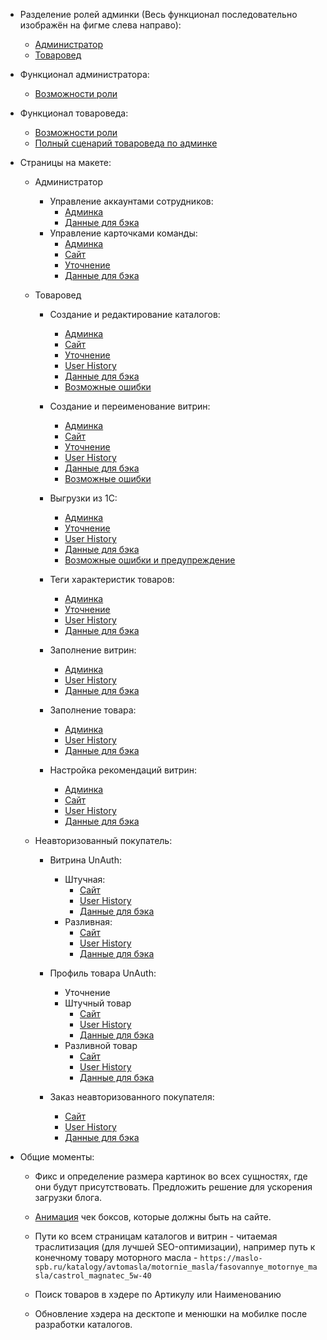 - Разделение ролей админки (Весь функционал последовательно изображён на фигме слева направо):
	- [Администратор](https://www.figma.com/design/TQrXQTtTwlnhrJIVcBIVbY/%D0%9C%D0%B0%D1%81%D0%BB%D0%BE-%D0%A1%D0%9F%D0%91?node-id=448-5297&t=M6yXJ2qgmMKSWUYb-4)
	- [Товаровед](https://www.figma.com/design/TQrXQTtTwlnhrJIVcBIVbY/%D0%9C%D0%B0%D1%81%D0%BB%D0%BE-%D0%A1%D0%9F%D0%91?node-id=487-7328&t=M6yXJ2qgmMKSWUYb-4)

- Функционал администратора:
	- [Возможности роли](Возможности%20ролей%20пользователей/✨Администратор.md)

- Функционал товароведа:
	- [Возможности роли](Возможности%20ролей%20пользователей/✨Товаровед.md)
	- [Полный сценарий товароведа по админке](Админка/Детализация%20функционала/✨2-ая%20версия/Полный%20сценарий%20товароведа.md)

- Страницы на макете:
	- Администратор
		- Управление аккаунтами сотрудников:
			- [Админка](https://www.figma.com/design/TQrXQTtTwlnhrJIVcBIVbY/%D0%9C%D0%B0%D1%81%D0%BB%D0%BE-%D0%A1%D0%9F%D0%91?node-id=448-5297&t=122ymAh8QXm96ajK-4)
			- [Данные для бэка](Админка/Детализация%20функционала/✨2-ая%20версия/Данные%20для%20бекенда/Администратор/Управление%20аккаунтами%20сотрудников.%20Бэк.md)
		- Управление карточками команды:
			- [Админка](https://www.figma.com/design/TQrXQTtTwlnhrJIVcBIVbY/%D0%9C%D0%B0%D1%81%D0%BB%D0%BE-%D0%A1%D0%9F%D0%91?node-id=455-6807&t=122ymAh8QXm96ajK-4)
			- [Сайт](https://www.figma.com/design/TQrXQTtTwlnhrJIVcBIVbY/%D0%9C%D0%B0%D1%81%D0%BB%D0%BE-%D0%A1%D0%9F%D0%91?node-id=317-3178&t=122ymAh8QXm96ajK-4)
			- [Уточнение](Админка/Связь%20со%20страницами%20покупателя/✨2-ая%20версия/Команда%20Масло%20СПб.md)
			- [Данные для бэка](Админка/Детализация%20функционала/✨2-ая%20версия/Данные%20для%20бекенда/Администратор/Управление%20карточками%20команды.%20Бэк.md)


	- Товаровед
		- Создание и редактирование каталогов:
			- [Админка](https://www.figma.com/design/TQrXQTtTwlnhrJIVcBIVbY/%D0%9C%D0%B0%D1%81%D0%BB%D0%BE-%D0%A1%D0%9F%D0%91?node-id=487-7328&t=122ymAh8QXm96ajK-4)
			- [Сайт](https://www.figma.com/design/TQrXQTtTwlnhrJIVcBIVbY/%D0%9C%D0%B0%D1%81%D0%BB%D0%BE-%D0%A1%D0%9F%D0%91?node-id=819-15237&t=bIQvrRZ2JDx96OFo-4)
			- [Уточнение](Админка/Детализация%20функционала/✨2-ая%20версия/Уточнения/Иерархия%20каталогов.md)
			- [User History](Админка/Детализация%20функционала/✨2-ая%20версия/User%20history/Товаровед/Создание%20и%20редактирование%20каталогов.%20UH.md)
			- [Данные для бэка](Админка/Детализация%20функционала/✨2-ая%20версия/Данные%20для%20бекенда/Товаровед/Создание%20и%20редактирование%20каталогов.%20Бэк.md)
			- [Возможные ошибки](Админка/Детализация%20функционала/✨2-ая%20версия/Возможные%20ошибки/Создание%20и%20редактирование%20каталогов.%20Errors.md)
	
		- Создание и переименование витрин:
			- [Админка](https://www.figma.com/design/TQrXQTtTwlnhrJIVcBIVbY/%D0%9C%D0%B0%D1%81%D0%BB%D0%BE-%D0%A1%D0%9F%D0%91?node-id=489-7457&t=122ymAh8QXm96ajK-4)
			- [Сайт](https://www.figma.com/design/TQrXQTtTwlnhrJIVcBIVbY/%D0%9C%D0%B0%D1%81%D0%BB%D0%BE-%D0%A1%D0%9F%D0%91?node-id=584-11723&t=122ymAh8QXm96ajK-4)
			- [Уточнение](Админка/Детализация%20функционала/✨2-ая%20версия/Уточнения/Создание%20и%20переименование%20витрин.%20Уточнение.md)
			- [User History](Админка/Детализация%20функционала/✨2-ая%20версия/User%20history/Товаровед/Создание%20и%20переименование%20витрин.%20UH.md)
			- [Данные для бэка](Админка/Детализация%20функционала/✨2-ая%20версия/Данные%20для%20бекенда/Товаровед/Создание%20и%20переименование%20витрин.%20Бэк.md)
			- [Возможные ошибки](Админка/Детализация%20функционала/✨2-ая%20версия/Возможные%20ошибки/Создание%20и%20переименование%20витрин.%20Errors.md)
	
		- Выгрузки из 1С:
			- [Админка](https://www.figma.com/design/TQrXQTtTwlnhrJIVcBIVbY/%D0%9C%D0%B0%D1%81%D0%BB%D0%BE-%D0%A1%D0%9F%D0%91?node-id=499-7459&t=122ymAh8QXm96ajK-4)
			- [Уточнение](Админка/Детализация%20функционала/✨2-ая%20версия/Уточнения/Выгрузка%20из%201С.%20Уточнение.md)
			- [User History](Админка/Детализация%20функционала/✨2-ая%20версия/User%20history/Товаровед/Выгрузки%20из%201С.%20UH.md)
			- [Данные для бэка](Админка/Детализация%20функционала/✨2-ая%20версия/Данные%20для%20бекенда/Товаровед/Выгрузки%20из%201С.%20Бэк.md)
			- [Возможные ошибки и предупреждение](Админка/Детализация%20функционала/✨2-ая%20версия/Возможные%20ошибки/Выгрузки%20из%201С.%20Warnings.%20Errors.md)
	
		- Теги характеристик товаров:
			- [Админка](https://www.figma.com/design/TQrXQTtTwlnhrJIVcBIVbY/%D0%9C%D0%B0%D1%81%D0%BB%D0%BE-%D0%A1%D0%9F%D0%91?node-id=2466-45562&t=Vo0z3rw32OmOlneC-4)
			- [Уточнение](Админка/Детализация%20функционала/✨2-ая%20версия/Уточнения/Теги%20характеристик%20товаров.%20Уточнение.md)
			- [User History](Админка/Детализация%20функционала/✨2-ая%20версия/User%20history/Товаровед/Теги%20характеристик%20товаров.%20UH.md)
			- [Данные для бэка](Админка/Детализация%20функционала/✨2-ая%20версия/Данные%20для%20бекенда/Товаровед/Теги%20характеристик%20товаров.%20Бэк.md)
	
		- Заполнение витрин:
			- [Админка](https://www.figma.com/design/TQrXQTtTwlnhrJIVcBIVbY/%D0%9C%D0%B0%D1%81%D0%BB%D0%BE-%D0%A1%D0%9F%D0%91?node-id=499-7195&t=122ymAh8QXm96ajK-4)
			- [User History](Админка/Детализация%20функционала/✨2-ая%20версия/User%20history/Товаровед/Заполнение%20витрин.%20UH.md)
			- [Данные для бэка](Админка/Детализация%20функционала/✨2-ая%20версия/Данные%20для%20бекенда/Товаровед/Заполнение%20витрин.%20Бэк.md)
	
		- Заполнение товара:
			- [Админка](https://www.figma.com/design/TQrXQTtTwlnhrJIVcBIVbY/%D0%9C%D0%B0%D1%81%D0%BB%D0%BE-%D0%A1%D0%9F%D0%91?node-id=2317-51391&t=9GRWd2ZAylrdjQeT-4)
			- [User History](Админка/Детализация%20функционала/✨2-ая%20версия/User%20history/Товаровед/Заполнение%20товара.%20UH.md)
			- [Данные для бэка](Админка/Детализация%20функционала/✨2-ая%20версия/Данные%20для%20бекенда/Товаровед/Заполнение%20товара.%20Бэк.md)
	
		- Настройка рекомендаций витрин:
			- [Админка](https://www.figma.com/design/TQrXQTtTwlnhrJIVcBIVbY/%D0%9C%D0%B0%D1%81%D0%BB%D0%BE-%D0%A1%D0%9F%D0%91?node-id=489-7620&t=122ymAh8QXm96ajK-4)
			- [Сайт](https://www.figma.com/design/TQrXQTtTwlnhrJIVcBIVbY/%D0%9C%D0%B0%D1%81%D0%BB%D0%BE-%D0%A1%D0%9F%D0%91?node-id=261-4126&t=122ymAh8QXm96ajK-4)
			- [User History](Админка/Детализация%20функционала/✨2-ая%20версия/User%20history/Товаровед/Настройка%20рекомендаций%20витрин.%20UH.md)
			- [Данные для бэка](Админка/Детализация%20функционала/✨2-ая%20версия/Данные%20для%20бекенда/Товаровед/Настройка%20рекомендаций%20витрин.%20Бэк.md)


	- Неавторизованный покупатель:
		- Витрина UnAuth:
			- Штучная:
				- [Сайт](https://www.figma.com/design/TQrXQTtTwlnhrJIVcBIVbY/%D0%9C%D0%B0%D1%81%D0%BB%D0%BE-%D0%A1%D0%9F%D0%91?node-id=2501-46643&t=Vo0z3rw32OmOlneC-4)
				- [User History](Админка/Детализация%20функционала/✨2-ая%20версия/User%20history/Unauth%20Покупатель/Витрина%20UnAuth.%20Штучная.%20UH.md)
				- [Данные для бэка](Админка/Детализация%20функционала/✨2-ая%20версия/Данные%20для%20бекенда/Unauth%20Покупатель/Витрина.%20Штучная.%20UnAuth.%20Бэк.md)
			- Разливная:
				- [Сайт](https://www.figma.com/design/TQrXQTtTwlnhrJIVcBIVbY/%D0%9C%D0%B0%D1%81%D0%BB%D0%BE-%D0%A1%D0%9F%D0%91?node-id=2501-47533&t=Vo0z3rw32OmOlneC-4)
				- [User History](Админка/Детализация%20функционала/✨2-ая%20версия/User%20history/Unauth%20Покупатель/Витрина%20UnAuth.%20Разливная.%20UH.md)
				- [Данные для бэка](Админка/Детализация%20функционала/✨2-ая%20версия/Данные%20для%20бекенда/Unauth%20Покупатель/Витрина.%20Разливная.%20Бэк.md)
		
		- Профиль товара UnAuth:
			- Уточнение
			- Штучный товар
				- [Сайт](https://www.figma.com/design/TQrXQTtTwlnhrJIVcBIVbY/%D0%9C%D0%B0%D1%81%D0%BB%D0%BE-%D0%A1%D0%9F%D0%91?node-id=2503-49323&t=Vo0z3rw32OmOlneC-4)
				- [User History](Админка/Детализация%20функционала/✨2-ая%20версия/User%20history/Unauth%20Покупатель/Профиль%20товара%20UnAuth.%20Штучный%20товар.%20%20UH.md)
				- [Данные для бэка](Админка/Детализация%20функционала/✨2-ая%20версия/Данные%20для%20бекенда/Unauth%20Покупатель/Профиль%20товара.%20Штучный%20товар.%20Бэк.md)
			- Разливной товар
				- [Сайт](https://www.figma.com/design/TQrXQTtTwlnhrJIVcBIVbY/%D0%9C%D0%B0%D1%81%D0%BB%D0%BE-%D0%A1%D0%9F%D0%91?node-id=366-6665&t=M6yXJ2qgmMKSWUYb-4)
				- [User History](Админка/Детализация%20функционала/✨2-ая%20версия/User%20history/Unauth%20Покупатель/Профиль%20товара.%20Разливной%20товар.%20UH.md)
				- [Данные для бэка](Админка/Детализация%20функционала/✨2-ая%20версия/Данные%20для%20бекенда/Unauth%20Покупатель/Профиль%20товара.%20Разливной%20товар.%20Бэк.md)
		
		- Заказ неавторизованного покупателя:
			- [Сайт](https://www.figma.com/design/TQrXQTtTwlnhrJIVcBIVbY/%D0%9C%D0%B0%D1%81%D0%BB%D0%BE-%D0%A1%D0%9F%D0%91?node-id=2402-50163&t=9GRWd2ZAylrdjQeT-4)
			- [User History](Админка/Детализация%20функционала/✨2-ая%20версия/User%20history/Unauth%20Покупатель/Заказ%20Unauth%20User.%20UH.md)
			- [Данные для бэка](Админка/Детализация%20функционала/✨2-ая%20версия/Данные%20для%20бекенда/Unauth%20Покупатель/Заказ%20неавторизованного%20покупателя.%20Бэк.md)


- Общие моменты:
	- Фикс и определение размера картинок во всех сущностях, где они будут присутствовать. Предложить решение для ускорения загрузки блога.
	
	- [Анимация](https://codepen.io/zFunx/pen/dWbevd) чек боксов, которые должны быть на сайте.
	
	- Пути ко всем страницам каталогов и витрин - читаемая траслитизация (для лучшей SEO-оптимизации), например путь к конечному товару моторного масла - `https://maslo-spb.ru/katalogy/avtomasla/motornie_masla/fasovannye_motornye_masla/castrol_magnatec_5w-40`
	
	- Поиск товаров в хэдере по Артикулу или Наименованию
	
	- Обновление хэдера на десктопе и менюшки на мобилке после разработки каталогов.
